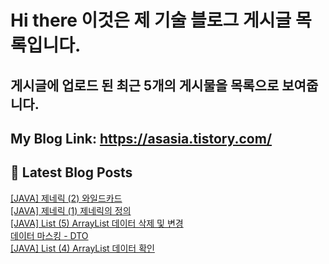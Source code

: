 # Hi there 이것은 제 기술 블로그 게시글 목록입니다.
## 게시글에 업로드 된 최근 5개의 게시물을 목록으로 보여줍니다.

## My Blog Link: https://asasia.tistory.com/

## 📕 Latest Blog Posts

<a href=https://asasia.tistory.com/86>[JAVA] 제네릭 (2) 와일드카드</a></br><a href=https://asasia.tistory.com/85>[JAVA] 제네릭 (1) 제네릭의 정의</a></br><a href=https://asasia.tistory.com/84>[JAVA] List (5) ArrayList 데이터 삭제 및 변경</a></br><a href=https://asasia.tistory.com/83>데이터 마스킹 - DTO</a></br><a href=https://asasia.tistory.com/82>[JAVA] List (4) ArrayList 데이터 확인</a></br>